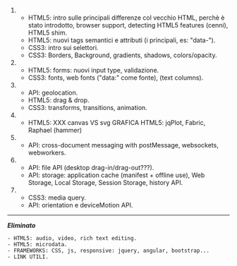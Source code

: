 1.  - HTML5: intro sulle principali differenze col vecchio HTML, perchè è stato introdotto, browser support, detecting HTML5 features (cenni), HTML5 shim.
    - HTML5: nuovi tags semantici e attributi (i principali, es: "data-").
    - CSS3: intro sui selettori.
    - CSS3: Borders, Background, gradients, shadows, colors/opacity.

2.  - HTML5: forms: nuovi input type, validazione.
    - CSS3: fonts, web fonts ("data:" come fonte), (text columns).

3.  - API: geolocation.
    - HTML5: drag & drop.
    - CSS3: transforms, transitions, animation.

4.  - HTML5: XXX canvas VS svg
      GRAFICA HTML5: jqPlot, Fabric, Raphael (hammer)

5.  - API: cross-document messaging with postMessage, websockets, webworkers.

6.  - API: file API (desktop drag-in/drag-out???).
    - API: storage: application cache (manifest + offline use), Web Storage, Local Storage, Session Storage, history API.

7.  - CSS3: media query.
    - API: orientation e deviceMotion API.

---
***Eliminato***

    - HTML5: audio, video, rich text editing.
    - HTML5: microdata.
    - FRAMEWORKS: CSS, js, responsive: jquery, angular, bootstrap...
    - LINK UTILI.